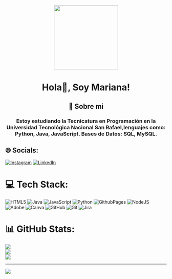 <div id="headeer" align="center">
    <img src="https://media.giphy.com/media/QZkpIdieotn3i/giphy.gif" width="200" />
    <h1 align="center">Hola👋, Soy Mariana!</h1>
    <h2 align="center"> 💫 Sobre mi</h2>
    <h3 align="center">Estoy estudiando la Tecnicatura en Programación en la Universidad Tecnológica Nacional San Rafael,lenguajes como: Python, Java, JavaScript.
        Bases de Datos: SQL, MySQL.
    </h3>
</div>

## 🌐 Socials:
[![Instagram](https://img.shields.io/badge/Instagram-%23E4405F.svg?logo=Instagram&logoColor=white)](https://instagram.com/marianafaguilera) [![LinkedIn](https://img.shields.io/badge/LinkedIn-%230077B5.svg?logo=linkedin&logoColor=white)](https://www.linkedin.com/in/mariana-aguilera-964395106/) 

# 💻 Tech Stack:
![HTML5](https://img.shields.io/badge/html5-%23E34F26.svg?style=for-the-badge&logo=html5&logoColor=white) ![Java](https://img.shields.io/badge/java-%23ED8B00.svg?style=for-the-badge&logo=openjdk&logoColor=white) ![JavaScript](https://img.shields.io/badge/javascript-%23323330.svg?style=for-the-badge&logo=javascript&logoColor=%23F7DF1E) ![Python](https://img.shields.io/badge/python-3670A0?style=for-the-badge&logo=python&logoColor=ffdd54) ![GithubPages](https://img.shields.io/badge/github%20pages-121013?style=for-the-badge&logo=github&logoColor=white) ![NodeJS](https://img.shields.io/badge/node.js-6DA55F?style=for-the-badge&logo=node.js&logoColor=white) ![Adobe](https://img.shields.io/badge/adobe-%23FF0000.svg?style=for-the-badge&logo=adobe&logoColor=white) ![Canva](https://img.shields.io/badge/Canva-%2300C4CC.svg?style=for-the-badge&logo=Canva&logoColor=white) ![GitHub](https://img.shields.io/badge/github-%23121011.svg?style=for-the-badge&logo=github&logoColor=white) ![Git](https://img.shields.io/badge/git-%23F05033.svg?style=for-the-badge&logo=git&logoColor=white) ![Jira](https://img.shields.io/badge/jira-%230A0FFF.svg?style=for-the-badge&logo=jira&logoColor=white)
# 📊 GitHub Stats:
![](https://github-readme-stats.vercel.app/api?username=Mariana3726&theme=onedark&hide_border=false&include_all_commits=false&count_private=false)<br/>
![](https://github-readme-streak-stats.herokuapp.com/?user=Mariana3726&theme=onedark&hide_border=false)<br/>
![](https://github-readme-stats.vercel.app/api/top-langs/?username=Mariana3726&theme=onedark&hide_border=false&include_all_commits=false&count_private=false&layout=compact)

---
[![](https://visitcount.itsvg.in/api?id=Mariana3726&icon=0&color=0)](https://visitcount.itsvg.in)

<!-- Proudly created with GPRM ( https://gprm.itsvg.in ) -->
